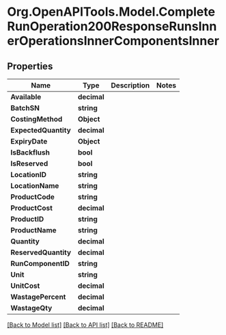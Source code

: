# Org.OpenAPITools.Model.CompleteRunOperation200ResponseRunsInnerOperationsInnerComponentsInner

## Properties

Name | Type | Description | Notes
------------ | ------------- | ------------- | -------------
**Available** | **decimal** |  | 
**BatchSN** | **string** |  | 
**CostingMethod** | **Object** |  | 
**ExpectedQuantity** | **decimal** |  | 
**ExpiryDate** | **Object** |  | 
**IsBackflush** | **bool** |  | 
**IsReserved** | **bool** |  | 
**LocationID** | **string** |  | 
**LocationName** | **string** |  | 
**ProductCode** | **string** |  | 
**ProductCost** | **decimal** |  | 
**ProductID** | **string** |  | 
**ProductName** | **string** |  | 
**Quantity** | **decimal** |  | 
**ReservedQuantity** | **decimal** |  | 
**RunComponentID** | **string** |  | 
**Unit** | **string** |  | 
**UnitCost** | **decimal** |  | 
**WastagePercent** | **decimal** |  | 
**WastageQty** | **decimal** |  | 

[[Back to Model list]](../README.md#documentation-for-models) [[Back to API list]](../README.md#documentation-for-api-endpoints) [[Back to README]](../README.md)

